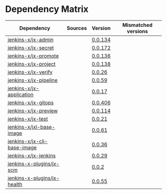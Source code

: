 # Dependency Matrix

Dependency | Sources | Version | Mismatched versions
---------- | ------- | ------- | -------------------
[jenkins-x/jx-admin](https://github.com/jenkins-x/jx-admin.git) |  | [0.0.134](https://github.com/jenkins-x/jx-admin/releases/tag/v0.0.134) | 
[jenkins-x/jx-secret](https://github.com/jenkins-x/jx-secret.git) |  | [0.0.172](https://github.com/jenkins-x/jx-secret/releases/tag/v0.0.172) | 
[jenkins-x/jx-promote](https://github.com/jenkins-x/jx-promote.git) |  | [0.0.136](https://github.com/jenkins-x/jx-promote/releases/tag/v0.0.136) | 
[jenkins-x/jx-project](https://github.com/jenkins-x/jx-project.git) |  | [0.0.138](https://github.com/jenkins-x/jx-project/releases/tag/v0.0.138) | 
[jenkins-x/jx-verify](https://github.com/jenkins-x/jx-verify) |  | [0.0.26](https://github.com/jenkins-x/jx-verify/releases/tag/v0.0.26) | 
[jenkins-x/jx-pipeline](https://github.com/jenkins-x/jx-pipeline.git) |  | [0.0.59](https://github.com/jenkins-x/jx-pipeline/releases/tag/v0.0.59) | 
[jenkins-x/jx-application](https://github.com/jenkins-x/jx-application.git) |  | [0.0.17](https://github.com/jenkins-x/jx-application/releases/tag/v0.0.17) | 
[jenkins-x/jx-gitops](https://github.com/jenkins-x/jx-gitops.git) |  | [0.0.406](https://github.com/jenkins-x/jx-gitops/releases/tag/v0.0.406) | 
[jenkins-x/jx-preview](https://github.com/jenkins-x/jx-preview.git) |  | [0.0.114](https://github.com/jenkins-x/jx-preview/releases/tag/v0.0.114) | 
[jenkins-x/jx-test](https://github.com/jenkins-x/jx-test.git) |  | [0.0.21](https://github.com/jenkins-x/jx-test/releases/tag/v0.0.21) | 
[jenkins-x/jxl-base-image](https://github.com/jenkins-x/jxl-base-image) |  | [0.0.61]() | 
[jenkins-x/jx-cli-base-image](https://github.com/jenkins-x/jx-cli-base-image.git) |  | [0.0.36]() | 
[jenkins-x/jx-jenkins](https://github.com/jenkins-x/jx-jenkins.git) |  | [0.0.29](https://github.com/jenkins-x/jx-jenkins/releases/tag/v0.0.29) | 
[jenkins-x-plugins/jx-scm](https://github.com/jenkins-x-plugins/jx-scm) |  | [0.0.2](https://github.com/jenkins-x-plugins/jx-scm/releases/tag/v0.0.2) | 
[jenkins-x-plugins/jx-health](https://github.com/jenkins-x-plugins/jx-health.git) |  | [0.0.55](https://github.com/jenkins-x-plugins/jx-health/releases/tag/v0.0.55) | 
